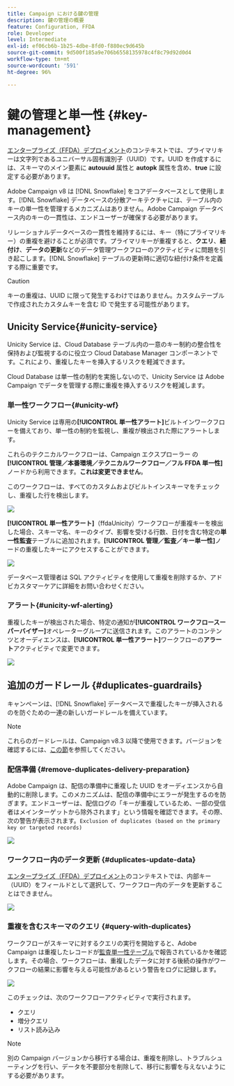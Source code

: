 ```yaml
---
title: Campaign における鍵の管理
description: 鍵の管理の概要
feature: Configuration, FFDA
role: Developer
level: Intermediate
exl-id: ef06cb6b-1b25-4dbe-8fd0-f880ec9d645b
source-git-commit: 9d500f185a9e706b6558135978c4f8c79d92d0d4
workflow-type: tm+mt
source-wordcount: '591'
ht-degree: 96%

---
```


# 鍵の管理と単一性 {#key-management}

[エンタープライズ（FFDA）デプロイメント](enterprise-deployment.md)のコンテキストでは、プライマリキーは文字列であるユニバーサル固有識別子（UUID）です。UUID を作成するには、スキーマのメイン要素に **autouuid** 属性と **autopk** 属性を含め、**true** に設定する必要があります。

Adobe Campaign v8 は [!DNL Snowflake] をコアデータベースとして使用します。[!DNL Snowflake] データベースの分散アーキテクチャには、テーブル内のキーの単一性を管理するメカニズムはありません。Adobe Campaign データベース内のキーの一貫性は、エンドユーザーが確保する必要があります。

リレーショナルデータベースの一貫性を維持するには、キー（特にプライマリキー）の重複を避けることが必須です。プライマリキーが重複すると、**クエリ**、**紐付け**、**データの更新**&#x200B;などのデータ管理ワークフローのアクティビティに問題を引き起こします。[!DNL Snowflake] テーブルの更新時に適切な紐付け条件を定義する際に重要です。


>[!CAUTION]
>
>キーの重複は、UUID に限って発生するわけではありません。カスタムテーブルで作成されたカスタムキーを含む ID で発生する可能性があります。


## Unicity Service{#unicity-service}

Unicity Service は、Cloud Database テーブル内の一意のキー制約の整合性を保持および監視するのに役立つ Cloud Database Manager コンポーネントです。これにより、重複したキーを挿入するリスクを軽減できます。

Cloud Database は単一性の制約を実施しないので、Unicity Service は Adobe Campaign でデータを管理する際に重複を挿入するリスクを軽減します。

### 単一性ワークフロー{#unicity-wf}

Unicity Service は専用の&#x200B;**[!UICONTROL 単一性アラート]**&#x200B;ビルトインワークフローを備えており、単一性の制約を監視し、重複が検出された際にアラートします。

これらのテクニカルワークフローは、Campaign エクスプローラー の&#x200B;**[!UICONTROL 管理／本番環境／テクニカルワークフロー／フル FFDA 単一性]**&#x200B;ノードから利用できます。**これは変更できません**。

このワークフローは、すべてのカスタムおよびビルトインスキーマをチェックし、重複した行を検出します。

![](assets/unicity-alerting-wf.png)

**[!UICONTROL 単一性アラート]**（ffdaUnicity）ワークフローが重複キーを検出した場合、スキーマ名、キーのタイプ、影響を受ける行数、日付を含む特定の&#x200B;**単一性監査**&#x200B;テーブルに追加されます。**[!UICONTROL 管理／監査／キー単一性]**&#x200B;ノードの重複したキーにアクセスすることができます。

![](assets/unicity-table.png)

データベース管理者は SQL アクティビティを使用して重複を削除するか、アドビカスタマーケアに詳細をお問い合わせください。

### アラート{#unicity-wf-alerting}

重複したキーが検出された場合、特定の通知が&#x200B;**[!UICONTROL ワークフロースーパーバイザー]**&#x200B;オペレーターグループに送信されます。このアラートのコンテンツとオーディエンスは、**[!UICONTROL 単一性アラート]**&#x200B;ワークフローの&#x200B;**アラート**&#x200B;アクティビティで変更できます。

![](assets/wf-alert-activity.png)


## 追加のガードレール {#duplicates-guardrails}

キャンペーンは、[!DNL Snowflake] データベースで重複したキーが挿入されるのを防ぐための一連の新しいガードレールを備えています。

>[!NOTE]
>
>これらのガードレールは、Campaign v8.3 以降で使用できます。バージョンを確認するには、[この節](../start/compatibility-matrix.md#how-to-check-your-campaign-version-and-buildversion)を参照してください。

### 配信準備 {#remove-duplicates-delivery-preparation}

Adobe Campaign は、配信の準備中に重複した UUID をオーディエンスから自動的に削除します。このメカニズムは、配信の準備中にエラーが発生するのを防ぎます。エンドユーザーは、配信ログの「キーが重複しているため、一部の受信者はメインターゲットから除外されます」という情報を確認できます。その際、次の警告が表示されます。`Exclusion of duplicates (based on the primary key or targeted records)`

![](assets/exclusion-duplicates-log.png)

### ワークフロー内のデータ更新 {#duplicates-update-data}

[エンタープライズ（FFDA）デプロイメント](enterprise-deployment.md)のコンテキストでは、内部キー（UUID）をフィールドとして選択して、ワークフロー内のデータを更新することはできません。

![](assets/update-data-no-internal-key.png)

### 重複を含むスキーマのクエリ {#query-with-duplicates}

ワークフローがスキーマに対するクエリの実行を開始すると、Adobe Campaign は重複したレコードが[監査単一性テーブル](#unicity-wf)で報告されているかを確認します。その場合、ワークフローは、重複したデータに対する後続の操作がワークフローの結果に影響を与える可能性があるという警告をログに記録します。

![](assets/query-with-duplicates.png)

このチェックは、次のワークフローアクティビティで実行されます。

* クエリ
* 増分クエリ
* リスト読み込み


>[!NOTE]
>
>別の Campaign バージョンから移行する場合は、重複を削除し、トラブルシューティングを行い、データを不要部分を削除して、移行に影響を与えないようにする必要があります。
